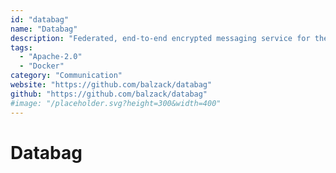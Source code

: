 ```yaml
---
id: "databag"
name: "Databag"
description: "Federated, end-to-end encrypted messaging service for the web, iOS, and Android, supporting text, photos, video, and WebRTC video and audio calls."
tags:
  - "Apache-2.0"
  - "Docker"
category: "Communication"
website: "https://github.com/balzack/databag"
github: "https://github.com/balzack/databag"
#image: "/placeholder.svg?height=300&width=400"
---
```


# Databag
